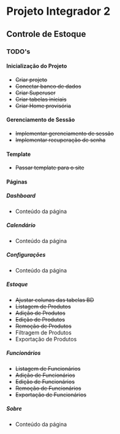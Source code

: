 # Projeto Integrador 2
## Controle de Estoque

### TODO's

#### Inicialização do Projeto

- ~~Criar projeto~~
- ~~Conectar banco de dados~~
- ~~Criar Superuser~~
- ~~Criar tabelas iniciais~~
- ~~Criar Home provisória~~

#### Gerenciamento de Sessão

- ~~Implementar gerenciamento de sessão~~
- ~~Implementar recuperação de senha~~

#### Template
- ~~Passar template para o site~~

#### Páginas

##### Dashboard
- Conteúdo da página

##### Calendário
- Conteúdo da página

##### Configurações
- Conteúdo da página

##### Estoque
- ~~Ajustar colunas das tabelas BD~~
- ~~Listagem de Produtos~~
- ~~Adição de Produtos~~
- ~~Edição de Produtos~~
- ~~Remoção de Produtos~~
- Filtragem de Produtos
- Exportação de Produtos

##### Funcionários
- ~~Listagem de Funcionários~~
- ~~Adição de Funcionários~~
- ~~Edição de Funcionários~~
- ~~Remoção de Funcionários~~
- ~~Exportação de Funcionários~~

##### Sobre
- Conteúdo da página

